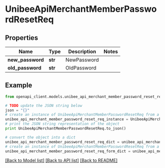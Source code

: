 # UnibeeApiMerchantMemberPasswordResetReq


## Properties

Name | Type | Description | Notes
------------ | ------------- | ------------- | -------------
**new_password** | **str** | NewPassword | 
**old_password** | **str** | OldPassword | 

## Example

```python
from openapi_client.models.unibee_api_merchant_member_password_reset_req import UnibeeApiMerchantMemberPasswordResetReq

# TODO update the JSON string below
json = "{}"
# create an instance of UnibeeApiMerchantMemberPasswordResetReq from a JSON string
unibee_api_merchant_member_password_reset_req_instance = UnibeeApiMerchantMemberPasswordResetReq.from_json(json)
# print the JSON string representation of the object
print UnibeeApiMerchantMemberPasswordResetReq.to_json()

# convert the object into a dict
unibee_api_merchant_member_password_reset_req_dict = unibee_api_merchant_member_password_reset_req_instance.to_dict()
# create an instance of UnibeeApiMerchantMemberPasswordResetReq from a dict
unibee_api_merchant_member_password_reset_req_form_dict = unibee_api_merchant_member_password_reset_req.from_dict(unibee_api_merchant_member_password_reset_req_dict)
```
[[Back to Model list]](../README.md#documentation-for-models) [[Back to API list]](../README.md#documentation-for-api-endpoints) [[Back to README]](../README.md)


